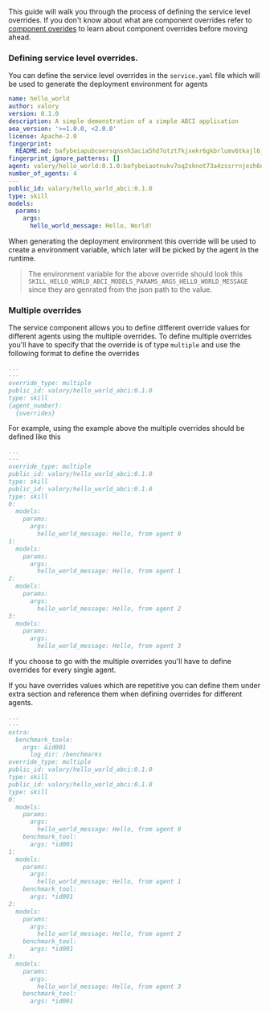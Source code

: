 This guide will walk you through the process of defining the service level overrides. If you don't know about what are component overrides refer to [component overides](https://open-aea.docs.autonolas.tech/overrides/) to learn about component overrides before moving ahead.

### Defining service level overrides.

You can define the service level overrides in the `service.yaml` file which will be used to generate the deployment environment for agents

```yaml
name: hello_world
author: valory
version: 0.1.0
description: A simple demonstration of a simple ABCI application
aea_version: '>=1.0.0, <2.0.0'
license: Apache-2.0
fingerprint:
  README.md: bafybeiapubcoersqnsnh3acia5hd7otzt7kjxekr6gkbrlumv6tkajl6jm
fingerprint_ignore_patterns: []
agent: valory/hello_world:0.1.0:bafybeiaotnukv7oq2sknot73a4zssrrnjezh6nd2fwptrznxtnovy2rusm
number_of_agents: 4
---
public_id: valory/hello_world_abci:0.1.0
type: skill
models:
  params:
    args:
      hello_world_message: Hello, World!
```

When generating the deployment environment this override will be used to create a environment variable, which later will be picked by the agent in the runtime. 

> The environment variable for the above override should look this `SKILL_HELLO_WORLD_ABCI_MODELS_PARAMS_ARGS_HELLO_WORLD_MESSAGE` since they are genrated from the json path to the value.

### Multiple overrides

The service component allows you to define different override values for different agents using the multiple overrides. To define multiple overrides you'll have to specify that the override is of type `multiple` and use the following format to define the overrides

```yaml
...
---
override_type: multiple
public_id: valory/hello_world_abci:0.1.0
type: skill
{agent_number}:
  {overrides}
```

For example, using the example above the multiple overrides should be defined like this

```yaml
...
---
override_type: multiple
public_id: valory/hello_world_abci:0.1.0
type: skill
public_id: valory/hello_world_abci:0.1.0
type: skill
0:
  models:
    params:
      args:
        hello_world_message: Hello, from agent 0
1:
  models:
    params:
      args:
        hello_world_message: Hello, from agent 1
2:
  models:
    params:
      args:
        hello_world_message: Hello, from agent 2
3:
  models:
    params:
      args:
        hello_world_message: Hello, from agent 3
```

If you choose to go with the multiple overrides you'll have to define overrides for every single agent.

If you have overrides values which are repetitive you can define them under extra section and reference them when defining overrides for different agents.

```yaml
...
---
extra:
  benchmark_toole:
    args: &id001
      log_dir: /benchmarks
override_type: multiple
public_id: valory/hello_world_abci:0.1.0
type: skill
public_id: valory/hello_world_abci:0.1.0
type: skill
0:
  models:
    params:
      args:
        hello_world_message: Hello, from agent 0
    benchmark_tool:
      args: *id001
1:
  models:
    params:
      args:
        hello_world_message: Hello, from agent 1
    benchmark_tool:
      args: *id001
2:
  models:
    params:
      args:
        hello_world_message: Hello, from agent 2
    benchmark_tool:
      args: *id001
3:
  models:
    params:
      args:
        hello_world_message: Hello, from agent 3
    benchmark_tool:
      args: *id001
```